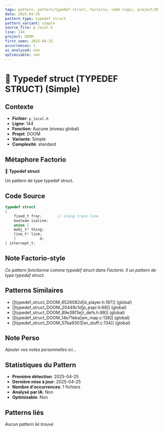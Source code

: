 ```yaml
---
tags: pattern, pattern/typedef-struct, factorio, code-logic, project/DOOM, pattern/variant/simple
date: 2025-04-25
pattern_type: typedef struct
pattern_variant: simple
source_file: p_local.h
line: 144
project: DOOM
first_seen: 2025-04-25
occurrences: 1
ai_analyzed: non
optimizable: non
---
```


# 🔧 Typedef struct (TYPEDEF STRUCT) (Simple)

## Contexte
- **Fichier**: `p_local.h`
- **Ligne**: 144
- **Fonction**: Aucune (niveau global)
- **Projet**: DOOM
- **Variante**: Simple
- **Complexité**: standard

## Métaphore Factorio
🔧 **Typedef struct**

Un pattern de type typedef struct.

## Code Source
```c
typedef struct
{
    fixed_t	frac;		// along trace line
    boolean	isaline;
    union {
	mobj_t*	thing;
	line_t*	line;
    }			d;
} intercept_t;
```

## Note Factorio-style
*Ce pattern fonctionne comme typedef struct dans Factorio. Il un pattern de type typedef struct.*

## Patterns Similaires
- [[typedef_struct_DOOM_6526082d|d_player.h:187]] (global)
- [[typedef_struct_DOOM_20449c1d|p_pspr.h:68]] (global)
- [[typedef_struct_DOOM_89e38f3e|r_defs.h:88]] (global)
- [[typedef_struct_DOOM_14e71eba|am_map.c:138]] (global)
- [[typedef_struct_DOOM_57ba9303|wi_stuff.c:134]] (global)

## Note Perso
*Ajouter vos notes personnelles ici...*

## Statistiques du Pattern
- **Première détection**: 2025-04-25
- **Dernière mise à jour**: 2025-04-25
- **Nombre d'occurrences**: 1 fichiers
- **Analysé par IA**: Non
- **Optimisable**: Non

## Patterns liés
*Aucun pattern lié trouvé*
